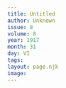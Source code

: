 ```yaml
---
title: Untitled
author: Unknown
issue: 8
volume: 8
year: 1917
month: 31
day: VI
tags:
layout: page.njk
image:
---
```


